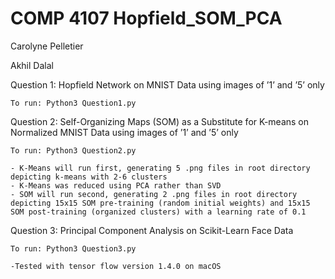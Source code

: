 # COMP 4107 Hopfield_SOM_PCA

Carolyne Pelletier

Akhil Dalal

Question 1: Hopfield Network on MNIST Data using images of ’1’ and ’5’ only

	To run: Python3 Question1.py
	
Question 2: Self-Organizing Maps (SOM) as a Substitute for K-means on Normalized MNIST Data using images of ’1’ and ’5’ only

	To run: Python3 Question2.py
  
	- K-Means will run first, generating 5 .png files in root directory depicting k-means with 2-6 clusters 
	- K-Means was reduced using PCA rather than SVD 
	- SOM will run second, generating 2 .png files in root directory depicting 15x15 SOM pre-training (random initial weights) and 15x15 SOM post-training (organized clusters) with a learning rate of 0.1

Question 3: Principal Component Analysis on Scikit-Learn Face Data

	To run: Python3 Question3.py
	
	-Tested with tensor flow version 1.4.0 on macOS
